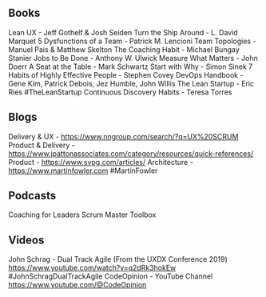 ## Books
Lean UX - Jeff Gothelf & Josh Seiden
Turn the Ship Around - L. David Marquet
5 Dysfunctions of a Team - Patrick M. Lencioni
Team Topologies - Manuel Pais & Matthew Skelton
The Coaching Habit - Michael Bungay Stanier
Jobs to Be Done - Anthony W. Ulwick
Measure What Matters - John Doerr
A Seat at the Table - Mark Schwartz
Start with Why - Simon Sinek
7 Habits of Highly Effective People - Stephen Covey
DevOps Handbook - Gene Kim, Patrick Debois, Jez Humble, John Willis
The Lean Startup - Eric Ries #TheLeanStartup
Continuous Discovery Habits - Teresa Torres

## Blogs
Delivery & UX - https://www.nngroup.com/search/?q=UX%20SCRUM
Product & Delivery -  https://www.jpattonassociates.com/category/resources/quick-references/
Product - https://www.svpg.com/articles/
Architecture - https://www.martinfowler.com #MartinFowler 

## Podcasts
Coaching for Leaders
Scrum Master Toolbox

## Videos
John Schrag - Dual Track Agile (From the UXDX Conference 2019) https://www.youtube.com/watch?v=q2dRk3hokEw #JohnSchragDualTrackAgile
CodeOpinion - YouTube Channel https://www.youtube.com/@CodeOpinion